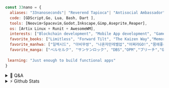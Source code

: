 ```Javascript
const 33nano = {
  aliases: "33nanoseconds"| "Reverend Tapioca"| "Antisocial Ambassador"| "Anno Denomini"| "Blasian Ninja"| "Doma Dingus"| "Yakkety Quire"| "Taradiddle Poodle"| "Jah Palaestra" | "Dr Queef"|"Kinky Therapist" | "Exiled Afropolitan" | "Emperor Habibi"
  code: [GDScript,Go, Lua, Bash, Dart ],
  tools: [Neovim+Spacevim,Godot,Inkscape,Gimp,Aseprite,Reaper],
  os: [Artix Linux + Runit + AwesomeWM],
  interests: ["Blockchain development", "Mobile App development", "Game Development","Neuro Linguistic Programming", "Rational Emotive Behavior Therapy", "Decentralized Applications","InterPlanetary File System", "Gamification","Procedural Music", "Generative Art"],
  favorite_books: ["Limitless", "Forward Tilt", "The Kaizen Way","Memory Rescue","Personal MBA","Goodybe Things","Rich Dad,Poor Dad","Permanent Record","Internet of Money"],
  favorite_manhwa: ["일렉시드", "아비무쌍", "나혼자만레벨업","어쩌라GO!","몸에좋은남자","노블레스","닥터 프로스트","연애 파라미터","3cm 헌터","두번사는랭커","싸움독학","아빠는출근 중","너의사정은","섹서사이즈","나 홀로 로그인"],
  favorite_manga: ["ベルセルク", "サンケンロック", "DBS","OPM","ブリーチ","GTO","JJBA","MP100","Dr.スランプ","オリジン","DBZ","ジャガーン"],

 learning: "Just enough to build functional apps"
}
```

<details><summary>🧠 Q&A</summary>
 
 ![](https://i.redd.it/1ctpb8dor8w61.png)
 
 1. **Who is Prince Kaizen Namwali?**
 - A Neovim scribe aspiring to be a Game Dev 

2. **What is PKN currently working on?**
- [Super Psyche](https://github.com/33nano/Super_Psyche), [Interplanetary Destinesia](https://github.com/33nano/Interplanetary_Destinesia), [Sapien Isolation](https://github.com/33nano/Sapien_Isolation) 
- My [website](https://33nano.xyz)
- Constantly updating his [Second Brain](https://www.buildingasecondbrain.com/)

3. **Whats the best way to contact PKN?**
- [![ProtonMail Badge](https://img.shields.io/badge/-33nano@pm.me-blue?style=flat-square&logo=ProtonMail&logoColor=ffb703&link=mailto:33nano@pm.me)](mailto:33nano@pm.me)  [![Discord Badge](https://img.shields.io/badge/-33nano-blue?style=flat-square&logo=discord&logoColor=ffb703&link=mailto:33nano#8814)](mailto:33nano#8814)

4.**What is PKN's favorite hobby?**
- He loves writing. Learning about markdown fully manifested his writing addiction.

5. **How many languages does PKN know?**
- His linguistic skills are not yet quantifiable as he is a Polyglot in the making... He is fluent in English & Chichewa. He recently learned Latin because he was tired of using an English dictionary. He is currently learning Swahili due to the limitations of Chichewa. He wishes to learn Japanese and Korean at some point in order to read more Manga & Manhwa without waiting for English scanlations(read legally). 
 
 6, **Does PKN watch anime?**
 - He used to, but eventually moved on to exlusively reading Manga, later abandoning Manga for Manhwa.

7. **What OS does PKN Use?
- After abandoning windows and MacOS he distrohopped countless times and settled on [Artix Linux](https://artixlinux.org/).

8. **Whats is PKN's game engine of choice?**
- [Godot](https://godotengine.org/) for the win. Aside from creating games, it great for creating animations as well.

9. **What was PKN's dream when growing up?**
- He wanted to become an animator, but later realized that dreams dont come true, decisions do. He eventually dabbled in animation only to find out that he didn't like it and moved on to something else.

10. **Whats one thing PKN loves about technology?**
- PKN loves procedural generation. The ability to create things out of existence without utilizing ones own unique human intelligence is a blessing... I love procedural generation so much i even create an a awesome list repository [here](https://github.com/33nano/Interplanetary_Destinesia)

11. **What is PKN's favorite thing to watch on TV?**
- He does not watch TV, but that doesnt make him any less human. He spends most of his time writing, reading and connecting with other human beings.

12. **What is PKN's favorite English proverb?**
- He loves the proverb  _necessity is the mother of invention_ . Its an amazing proverb in that when he brainstormed he realized that it all starts with a question. Questioning the old way of life,the amount of time it takes do something...

13. **What are some of PKN's favorite books?**
- Forward Tilt by Isaac Morehouse
- Memory Rescue by Dr Daniel Amen
- Limitless by Jim kWik
- Mindmap Mastery by Tony Buzan
- Fake by Robert Kiyosaki
- Internet of Money by Andreas Antonopolous

14. **What are some of the coolest things that PKN has ever learned?**
- Rational Emotive Behavior Therapy (Udemy course), Building a Second Brain (Tiago Forte), Latin and Neuro Linguistic Programming.
  
15. **What text editor does PKN use?**
- He uses [Neovim](https://neovim.io/)
  
16. **What Android launcher does PKN use?**
 - He uses [T-UI launcher](https://github.com/fAndreuzzi/TUI-ConsoleLauncher)
  
17. **What is PKN's favorite exercise?**
- He loves running and roller skating
  
18. **Whats one thing PKN loves about exercise?**
- He loves transient hypofrontality (flow state)
  
19. **What are some of PKN's favorite movies?**
- Black Panther, Coming to America 2, 3 Idiots, Ip Man 1-4 & Parasite
  
20. **What are some of PKN's favorite Manhwa?**
- Eleceed, Peerless Dad, Mercenary Enrollment, Wizard of Arsenia, Noblesse, Brawling Go, Desire to Kill,  Overgeared, Household Affairs, Silent War, Dungeon Reset, Dungeons & Artifacts, Murim Login, Solo Spell Caster, Solo Leveling, 3cm Hunter, Limit Breaker & Second Life Ranker
  
21. **Whats are some of PKN's favorite Manga?**
- Sun-Ken Rock, Bleach, Doubutsu no Kuni, Jagaaaaaan, Blue Phobia, Dr Slump, GTO: Paradise Lost, Jojos Bizzare Adventure Saga, One Punch Man, Mob Psycho 100, Origin, Vagabond & Birdmen

99. **Is it possible to make a music video using a game engine?**
- Yes, absolutely. The music video rainfall by stormzy is a great example. I believe it can be done using the Godot game engine by creating a standalone app plugin or app using GDScript. The 3D and or 2D can be created using [Blender](https://www.blender.org/). For the motion capture you would need an inexpensive suit and none other than [Chordata](https://chordata.cc/) can fulfill those needs.

100. **What is PKN's weakness?**
- Maladaptive daydreaming

 </details>
 
<!--

<details>
<summary>⚡️ Connect with me</summary>

[![Peepeth Badge](https://img.shields.io/badge/-33nano-2d00f7?style=flat-square&logo=twitter&logoColor=2ec4b6&link=https://peepeth.com/33nanoseconds)](https://peepeth.com/33nanoseconds)  [![Uptrennd Badge](https://img.shields.io/badge/-33nano-679436?style=flat-square&logo=figma&logoColor=white&link=https://www.uptrennd.com/user/MTA3MzEz)](https://www.uptrennd.com/user/MTA3MzEz) [![Soundcloud Badge](https://img.shields.io/badge/-33nano-orange?style=flat-square&logo=soundcloud&logoColor=3d405b&link=https://ujomusic.com/portal/musicgroup/849)](https://ujomusic.com/portal/musicgroup/849)  [![Publish0x Badge](https://img.shields.io/badge/-@33nano-6b705c?style=flat-square&labelColor=55a630&logo=Medium&link=https://www.publish0x.com/@33Nanosecods)](https://www.publish0x.com/@33Nanosecods) [![Sapien Network Badge](https://img.shields.io/badge/-33nano-679436?style=flat-square&logo=ethereum&logoColor=white&link=https://www.sapien.network/u/@33nano/posts)](https://www.sapien.network/u/@33nano/posts) [![Minds Badge](https://img.shields.io/badge/-33nano-679436?style=flat-square&logo=figma&logoColor=white&link=https://www.minds.com/33nanoseconds/)](https://www.minds.com/33nanoseconds/) [![Satellite Badge](https://img.shields.io/badge/-33nano-679436?style=flat-square&logo=figma&logoColor=white&link=https://satellite.earth/@33nanoseconds)](https://satellite.earth/@33nanoseconds) [![Cent Badge](https://img.shields.io/badge/-33nano-679436?style=flat-square&logo=ethereum&logoColor=white&link=https://beta.cent.co/33nano/)](https://beta.cent.co/33nano/) [![Audius Badge](https://img.shields.io/badge/-33nano-679436?style=flat-square&logo=ethereum&logoColor=white&link=https://audius.co/33nanoseconds)](https://audius.co/33nanoseconds) [![Springrole Badge](https://img.shields.io/badge/-33nano-679436?style=flat-square&logo=linkedin&logoColor=white&link=https://springrole.com/33nanoseconds)](https://springrole.com/33nanoseconds) [![Steemit Badge](https://img.shields.io/badge/-33nano-4d194d?style=flat-square&logo=steemit&logoColor=6b705c&link=https://steemit.com/@drqueef)](https://steemit.com/@drqueef) [![BitDegree Badge](https://img.shields.io/badge/-33nano-011627?style=flat-square&logo=udemy&logoColor=adf7b6&link=https://www.bitdegree.org/user/33nano/profile)](https://www.bitdegree.org/user/33nano/profile) [![Gitcoin Badge](https://img.shields.io/badge/-33nano-679436?style=flat-square&logo=ethereum&logoColor=white&link=https://gitcoin.co/33nano)](https://gitcoin.co/33nano) [![Creary Badge](https://img.shields.io/badge/-33nano-679436?style=flat-square&logo=dribbble&logoColor=white&link=https://creary.net/@o33nanoseconds)](https://creary.net/@o33nanoseconds)

</details>

-->


<details>
<summary>⚡️ Github Stats</summary>

![33nano github stats](https://github-readme-stats.vercel.app/api?username=33nano&count_private=true&show_icons=true&theme=radical&include_all_commits=true)<img align='right' src='https://github.com/Rishit-dagli/Rishit-dagli/blob/master/images/octocat-anime.gif' width='200"'>  

<!-- [![Top Langs](https://github-readme-stats.vercel.app/api/top-langs/?username=33nanoseconds&layout=compact)](https://github.com/anuraghazra/github-readme-stats)
--> <!-- Add this later--> 

 ![Top Langs](https://github-readme-stats.vercel.app/api/top-langs/?username=33nano&theme=radical)<img src="https://github.com/SatYu26/SatYu26/blob/master/Assets/dinotocat.png" alt="dinotocat" style="float: left; margin-right: 10px;" width="300px" />
 
  ![visitors](https://visitor-badge.laobi.icu/badge?page_id=33nano.33nano) [![Repos Badge](https://badges.pufler.dev/repos/33nano)](https://badges.pufler.dev)   
 
 </details>
 <!-- The icons are from here https://simpleicons.org If it doesnt exist here, dont use it. Its too much work to fetch icons from other sites 
And dont forget. Its all thanks to shield.io - use it for other stuff. Continue the format from here.
This is my reference https://github.com/abhisheknaiidu/awesome-github-profile-readme
-->
 <!--
https://ko-fi.com/33nano (icon exists,add later)
https://archive.org/details/@glutenfreeza (icon exists, add later)


[![Years Badge](https://badges.pufler.dev/years/33nano)](https://badges.pufler.dev) - Used to work, but now its useless.

Telegram, LBRY, Discord, Steam, Academica, Mega, Flipboard, Mix, My podcasts (google podcasts), RSS (blogs i am subscribed, xda dev, game dev...)
Local Guide (google maps)

Next section favorite tech (same dropdown style)
Figma, inkscape, ipfs, kodi, arch linux, manjaro, libre office, asesprite, dart, flutter, bulma, html, krita, godot, renpy, fdroid, gimp, virtualbox, sublime, obs studio, bitwarden, snapcraft, audacity, inkscape, tails, vs code, ublock origin, dark reader, markdown, 

https://sourcerer.io/33nano


Should i feel the need to https://resume.io/r/d42BIViVi (Incomplete)

Difference section https://www.paypal.me/ptn10606 
ETH: 0x8aa243EcCb8a4cf7E4C8E54B83989C873a36626d
DAI: 0xb9337c00F7f1E74C068a885446b7C2848916A154
BTC: 1PPAY1XWNEWiqa97U3yEDqX1Qrvh2k9PJG

[![DepShield Badge](https://depshield.sonatype.org/badges/owner/repository/depshield.svg)](https://depshield.github.io)
Used for checking vulnerabilities in your code



Include favorite open source projects/ favorite tools (you decide)
ublock origin (logo exists). tachiyomi, magisk (logo exists), metamask, atom (logo exists), ipfs (logo exists)

-->


